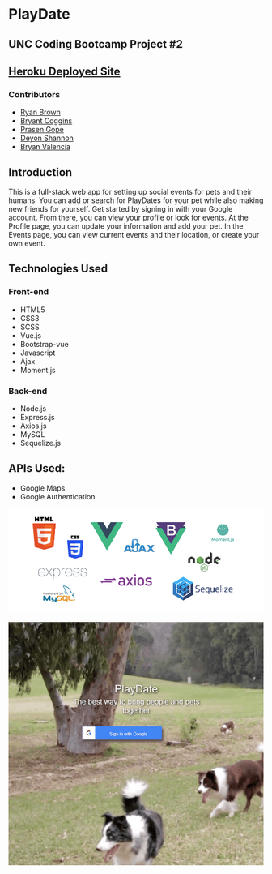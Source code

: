 # PlayDate

## UNC Coding Bootcamp Project #2

## [Heroku Deployed Site](https://gentle-forest-99048.herokuapp.com/)

### Contributors

* [Ryan Brown](https://github.com/ryannbrown)
* [Bryant Coggins](https://github.com/bcoggins78)
* [Prasen Gope](https://github.com/prasengope)
* [Deyon Shannon](https://github.com/dvshannon)
* [Bryan Valencia](https://github.com/bryvl)

## Introduction

This is a full-stack web app for setting up social events for pets and their humans.  You can add or search for PlayDates for your pet while also making new friends for yourself. Get started by signing in with your Google account.  From there, you can view your profile or look for events.  At the Profile page, you can update your information and add your pet. In the Events page, you can view current events and their location, or create your own event.

## Technologies Used

### Front-end

* HTML5
* CSS3
* SCSS
* Vue.js
* Bootstrap-vue
* Javascript
* Ajax
* Moment.js

### Back-end

* Node.js
* Express.js
* Axios.js
* MySQL
* Sequelize.js

## APIs Used:

* Google Maps
* Google Authentication

![Logos](\client\public\images\logos.png)

![Screenshot](\client\public\images\screenshot.gif)





